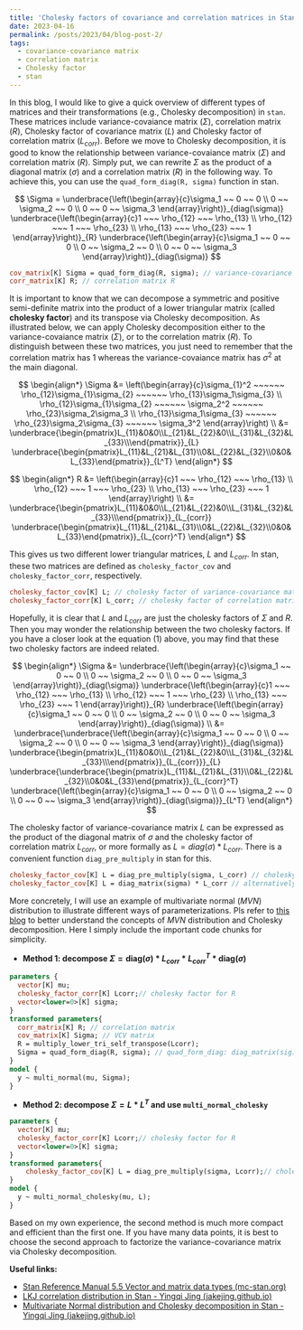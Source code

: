 ```yaml
---
title: 'Cholesky factors of covariance and correlation matrices in Stan'
date: 2023-04-16
permalink: /posts/2023/04/blog-post-2/
tags:
  - covariance-covariance matrix
  - correlation matrix
  - Cholesky factor
  - stan
---
```


In this blog, I would like to give a quick overview of different types of matrices and their transformations (e.g., Cholesky decomposition) in `stan`. These matrices include variance-covaiance matrix ($\Sigma$), correlation matrix ($R$), Cholesky factor of covariance matrix ($L$) and Cholesky factor of correlation matrix ($L_{corr}$). Before  we move to Cholesky decomposition, it is good to know the relationship between variance-covaiance matrix ($\Sigma$) and correlation matrix ($R$). Simply put, we can rewrite $\Sigma$ as the product of a diagonal matrix ($\sigma$) and a correlation matrix $(R)$ in the following way. To achieve this, you can use the `quad_form_diag(R, sigma)` function in stan.

$$
\Sigma = \underbrace{\left(\begin{array}{c}\sigma_1 ~~ 0 ~~ 0 \\ 0 ~~ \sigma_2 ~~ 0 \\ 0 ~~ 0 ~~ \sigma_3 \end{array}\right)}_{diag(\sigma)} \underbrace{\left(\begin{array}{c}1 ~~~ \rho_{12} ~~~ \rho_{13} \\ \rho_{12} ~~~ 1 ~~~ \rho_{23} \\ \rho_{13} ~~~ \rho_{23} ~~~ 1 \end{array}\right)}_{R}  \underbrace{\left(\begin{array}{c}\sigma_1 ~~ 0 ~~ 0 \\ 0 ~~ \sigma_2 ~~ 0 \\ 0 ~~ 0 ~~ \sigma_3 \end{array}\right)}_{diag(\sigma)}
$$


```stan
cov_matrix[K] Sigma = quad_form_diag(R, sigma); // variance-covariance matrix Sigma
corr_matrix[K] R; // correlation matrix R
```

It is important to know that we can decompose a symmetric and positive semi-definite matrix into the product of a lower triangular matrix (called **cholesky factor**) and its transpose via Cholesky decomposition. As illustrated below, we can apply Cholesky decomposition either to the variance-covaiance matrix ($\Sigma$), or to the correlation matrix ($R$). To distinguish between these two matrices, you just need to remember that the correlation matrix has $1$ whereas the variance-covaiance matrix has $\sigma^2$ at the main diagonal.

$$
\begin{align*} 
\Sigma &= \left(\begin{array}{c}\sigma_{1}^2 ~~~~~~ \rho_{12}\sigma_{1}\sigma_{2} ~~~~~~ \rho_{13}\sigma_1\sigma_{3} \\ 
\rho_{12}\sigma_{1}\sigma_{2} ~~~~~~ \sigma_2^2 ~~~~~~ \rho_{23}\sigma_2\sigma_3 \\ 
\rho_{13}\sigma_1\sigma_{3} ~~~~~~ \rho_{23}\sigma_2\sigma_{3} ~~~~~~ \sigma_3^2 \end{array}\right) \\
&= \underbrace{\begin{pmatrix}L_{11}&0&0\\L_{21}&L_{22}&0\\L_{31}&L_{32}&L_{33}\\\end{pmatrix}}_{L} \underbrace{\begin{pmatrix}L_{11}&L_{21}&L_{31}\\0&L_{22}&L_{32}\\0&0&L_{33}\end{pmatrix}}_{L^T}
\end{align*}
$$

$$
\begin{align*} 
R &= \left(\begin{array}{c}1 ~~~ \rho_{12} ~~~ \rho_{13} \\ \rho_{12} ~~~ 1 ~~~ \rho_{23} \\ \rho_{13} ~~~ \rho_{23} ~~~ 1 \end{array}\right) \\
&= \underbrace{\begin{pmatrix}L_{11}&0&0\\L_{21}&L_{22}&0\\L_{31}&L_{32}&L_{33}\\\end{pmatrix}}_{L_{corr}} \underbrace{\begin{pmatrix}L_{11}&L_{21}&L_{31}\\0&L_{22}&L_{32}\\0&0&L_{33}\end{pmatrix}}_{L_{corr}^T}
\end{align*}
$$

This gives us two different lower triangular matrices, $L$ and $L_{corr}$. In stan, these two matrices are defined as `cholesky_factor_cov` and `cholesky_factor_corr`, respectively.

```stan
cholesky_factor_cov[K] L; // cholesky factor of variance-covariance matrix
cholesky_factor_corr[K] L_corr; // cholesky factor of correlation matrix
```

Hopefully, it is clear that $L$ and $L_{corr}$ are just the cholesky factors of $\Sigma$ and $R$. Then you may wonder the relationship between the two cholesky factors. If you have a closer look at the equation (1) above, you may find that these two cholesky factors are indeed related. 


$$
\begin{align*} 
\Sigma &= \underbrace{\left(\begin{array}{c}\sigma_1 ~~ 0 ~~ 0 \\ 0 ~~ \sigma_2 ~~ 0 \\ 0 ~~ 0 ~~ \sigma_3 \end{array}\right)}_{diag(\sigma)} \underbrace{\left(\begin{array}{c}1 ~~~ \rho_{12} ~~~ \rho_{13} \\ \rho_{12} ~~~ 1 ~~~ \rho_{23} \\ \rho_{13} ~~~ \rho_{23} ~~~ 1 \end{array}\right)}_{R}  \underbrace{\left(\begin{array}{c}\sigma_1 ~~ 0 ~~ 0 \\ 0 ~~ \sigma_2 ~~ 0 \\ 0 ~~ 0 ~~ \sigma_3 \end{array}\right)}_{diag(\sigma)} \\
&= \underbrace{\underbrace{\left(\begin{array}{c}\sigma_1 ~~ 0 ~~ 0 \\ 0 ~~ \sigma_2 ~~ 0 \\ 0 ~~ 0 ~~ \sigma_3 \end{array}\right)}_{diag(\sigma)} 
\underbrace{\begin{pmatrix}L_{11}&0&0\\L_{21}&L_{22}&0\\L_{31}&L_{32}&L_{33}\\\end{pmatrix}}_{L_{corr}}}_{L}
\underbrace{\underbrace{\begin{pmatrix}L_{11}&L_{21}&L_{31}\\0&L_{22}&L_{32}\\0&0&L_{33}\end{pmatrix}}_{L_{corr}^T}
\underbrace{\left(\begin{array}{c}\sigma_1 ~~ 0 ~~ 0 \\ 0 ~~ \sigma_2 ~~ 0 \\ 0 ~~ 0 ~~ \sigma_3 \end{array}\right)}_{diag(\sigma)}}_{L^T}
\end{align*}
$$


The cholesky factor of variance-covariance matrix $L$ can be expressed as the product of the diagonal matrix of $\sigma$ and the cholesky factor of correlation matrix $L_{corr}$, or more formally as $L = diag(\sigma)*L_{corr}$. There is a convenient function `diag_pre_multiply` in stan for this.

```stan
cholesky_factor_cov[K] L = diag_pre_multiply(sigma, L_corr) // cholesky factor L = diag(sig) * L_corr
cholesky_factor_cov[K] L = diag_matrix(sigma) * L_corr // alternatively 
```

More concretely, I will use an example of multivariate normal ($MVN$) distribution to illustrate different ways of parameterizations. Pls refer to [this blog](https://jakejing.github.io//posts/2021/02/blog-post-1/) to better understand the concepts of $MVN$ distribution and Cholesky decomposition. Here I simply include the important code chunks for simplicity.

- **Method 1: decompose $\Sigma = \text{diag}(\sigma)*L_{corr} * L_{corr}^{T} * \text{diag}(\sigma)$**

```stan
parameters {
  vector[K] mu;
  cholesky_factor_corr[K] Lcorr;// cholesky factor for R
  vector<lower=0>[K] sigma; 
}
transformed parameters{
  corr_matrix[K] R; // correlation matrix
  cov_matrix[K] Sigma; // VCV matrix
  R = multiply_lower_tri_self_transpose(Lcorr);
  Sigma = quad_form_diag(R, sigma); // quad_form_diag: diag_matrix(sig) * R * diag_matrix(sig)
}
model {
  y ~ multi_normal(mu, Sigma);
}
```

- **Method 2: decompose $\Sigma = L*L^{T}$ and use `multi_normal_cholesky`** 

```stan
parameters {
  vector[K] mu;
  cholesky_factor_corr[K] Lcorr;// cholesky factor for R
  vector<lower=0>[K] sigma; 
}
transformed parameters{
	cholesky_factor_cov[K] L = diag_pre_multiply(sigma, Lcorr);// cholesky factor for Sigma
}
model {
  y ~ multi_normal_cholesky(mu, L);
}
```

Based on my own experience, the second method is much more compact and efficient than the first one. If you have many data points, it is best to choose the second approach to factorize the variance-covariance matrix via Cholesky decomposition.



**Useful links:**

- [Stan Reference Manual 5.5 Vector and matrix data types (mc-stan.org)](https://mc-stan.org/docs/reference-manual/vector-and-matrix-data-types.html#cholesky-factors-of-covariance-matrices)
- [LKJ correlation distribution in Stan - Yingqi Jing (jakejing.github.io)](https://jakejing.github.io//posts/2021/08/blog-post-2/)
- [Multivariate Normal distribution and Cholesky decomposition in Stan - Yingqi Jing (jakejing.github.io)](https://jakejing.github.io//posts/2021/02/blog-post-1/)